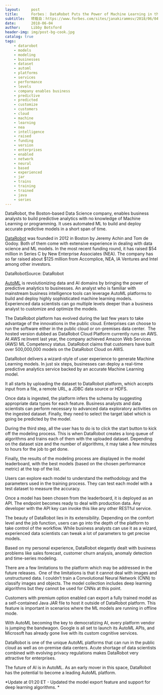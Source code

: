 ```yaml
---
layout:     post
title:      Forbes： DataRobot Puts the Power of Machine Learning in the Hands of Business Analysts
subtitle:   转载自：https://www.forbes.com/sites/janakirammsv/2018/06/04/datarobot-puts-the-power-of-machine-learning-in-the-hands-of-business-analysts/#6ff80eff4306
date:       2018-06-04
author:     Libby Botsford
header-img: img/post-bg-cook.jpg
catalog: true
tags:
    - datarobot
    - models
    - modeling
    - businesses
    - dataset
    - automl
    - platforms
    - services
    - performance
    - levels
    - company enables business
    - predictive
    - predicted
    - customize
    - customers
    - cloud
    - machine
    - learning
    - nea
    - intelligence
    - raised
    - funding
    - version
    - enterprises
    - enabled
    - network
    - neural
    - based
    - experienced
    - jar
    - trains
    - training
    - trained
    - java
    - series
---
```


DataRobot, the Boston-based Data Science company, enables business analysts to build predictive analytics with no knowledge of Machine Learning or programming. It uses automated ML to build and deploy accurate predictive models in a short span of time.

[DataRobot](https://www.datarobot.com/) was founded in 2012 in Boston by Jeremy Achin and Tom de Godoy. Both of them come with extensive experience in dealing with data science and ML models. In the most recent funding round, it has raised $54 million in Series C by New Enterprise Associates (NEA). The company has so far raised about $125 million from Accomplice, NEA, IA Ventures and Intel among other investors.

DataRobotSource: DataRobot

[AutoML](http://www.forbes.com/sites/janakirammsv/2018/04/15/why-automl-is-set-to-become-the-future-of-artificial-intelligence) is revolutionizing data and AI domains by bringing the power of predictive analytics to businesses. An analyst who is familiar with mainstream business intelligence tools can leverage AutoML platforms to build and deploy highly sophisticated machine learning models. Experienced data scientists can go multiple levels deeper than a business analyst to customize and optimize the models.




The DataRobot platform has evolved during the last few years to take advantage of the innovations in the public cloud. Enterprises can choose to run the software either in the public cloud or on-premises data center.  The hosted version dubbed as DataRobot Cloud Platform currently runs on AWS. At AWS re:Invent last year, the company achieved Amazon Web Services (AWS) ML Competency status. DataRobot claims that customers have built over 500,000,000 models on the DataRobot Cloud on AWS.

DataRobot delivers a wizard-style of user experience to generate Machine Learning models. In just six steps, businesses can deploy a real-time predictive analytics service backed by an accurate Machine Learning model.



It all starts by uploading the dataset to DataRobot platform, which accepts input from a file, a remote URL, a JDBC data source or HDFS.

Once data is ingested, the platform infers the schema by suggesting appropriate data types for each feature. Business analysts and data scientists can perform necessary to advanced data exploratory activities on the ingested dataset. Finally, they need to select the target label which is going be predicted by the model.

During the third step, all the user has to do is to click the start button to kick off the modeling process. This is when DataRobot creates a long queue of algorithms and trains each of them with the uploaded dataset. Depending on the dataset size and the number of algorithms, it may take a few minutes to hours for the job to get done.

Finally, the results of the modeling process are displayed in the model leaderboard, with the best models (based on the chosen performance metric) at the top of the list.

Users can explore each model to understand the methodology and the parameters used in the training process. They can test each model with a test dataset to measure the accuracy.

Once a model has been chosen from the leaderboard, it is deployed as an API. The endpoint becomes ready to deal with production data. Any developer with the API key can invoke this like any other RESTful service.

The beauty of DataRobot lies in its extensibility. Depending on the comfort level and the job function, users can go into the depth of the platform to take control of the workflow. While business analysts can use it as a wizard, experienced data scientists can tweak a lot of parameters to get precise models.

Based on my personal experience, DataRobot elegantly dealt with business problems like sales forecast, customer churn analysis, anomaly detection and time-series modeling.

There are a few limitations to the platform which may be addressed in the future releases.  One of the limitations is that it cannot deal with images and unstructured data. I couldn’t train a Convolutional Neural Network (CNN) to classify images and objects. The model collection includes deep learning algorithms but they cannot be used for CNNs at this point.

Customers with premium option enabled can export a fully trained model as a self-contained Java JAR file to host it outside of DataRobot platform. This feature is important in scenarios where the ML models are running in offline mode.

With AutoML becoming the key to democratizing AI, every platform vendor is jumping the bandwagon. Google is all set to launch its AutoML APIs, and Microsoft has already gone live with its custom cognitive services.

DataRobot is one of the unique AutoML platforms that can run in the public cloud as well as on-premise data centers. Acute shortage of data scientists combined with evolving privacy regulations makes DataRobot very attractive for enterprises.

The future of AI is in AutoML. As an early mover in this space, DataRobot has the potential to become a leading AutoML platform.

*Update at 01:20 ET - Updated the model export feature and support for deep learning algorithms. *
